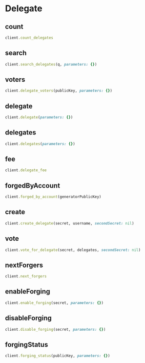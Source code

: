 # Delegate

## count

```ruby
client.count_delegates
```

## search

```ruby
client.search_delegates(q, parameters: {})
```

## voters

```ruby
client.delegate_voters(publicKey, parameters: {})
```

## delegate

```ruby
client.delegate(parameters: {})
```

## delegates

```ruby
client.delegates(parameters: {})
```

## fee

```ruby
client.delegate_fee
```

## forgedByAccount

```ruby
client.forged_by_account(generatorPublicKey)
```

## create

```ruby
client.create_delegate(secret, username, secondSecret: nil)
```


## vote

```ruby
client.vote_for_delegate(secret, delegates, secondSecret: nil)
```

## nextForgers

```ruby
client.next_forgers
```

## enableForging

```ruby
client.enable_forging(secret, parameters: {})
```

## disableForging

```ruby
client.disable_forging(secret, parameters: {})
```

## forgingStatus

```ruby
client.forging_status(publicKey, parameters: {})
```
